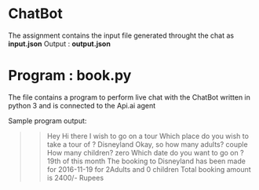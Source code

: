 # ChatBot

The assignment contains the input file generated throught the chat as **input.json**
Output : **output.json**

# Program : book.py

The file contains a program to perform live chat with the ChatBot written in python 3 and is connected to the Api.ai agent


Sample program output:

>> Hey
Hi there
>> I wish to go on a tour
Which place do you wish to take a tour of ?
>> Disneyland
Okay, so how many adults?
>> couple
How many children?
>> zero
Which date do you want to go on ?
>> 19th of this month
The booking to Disneyland has been made for 2016-11-19 for 2Adults and 0 children
Total booking amount is 2400/- Rupees
>> 
